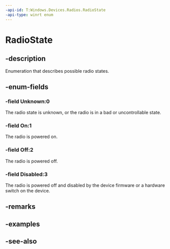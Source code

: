 ```yaml
---
-api-id: T:Windows.Devices.Radios.RadioState
-api-type: winrt enum
---
```


<!-- Enumeration syntax
public enum Windows.Devices.Radios.RadioState : int
-->

# RadioState

## -description
Enumeration that describes possible radio states.

## -enum-fields
### -field Unknown:0
The radio state is unknown, or the radio is in a bad or uncontrollable state.

### -field On:1
The radio is powered on.

### -field Off:2
The radio is powered off.

### -field Disabled:3
The radio is powered off and disabled by the device firmware or a hardware switch on the device.


## -remarks

## -examples

## -see-also
